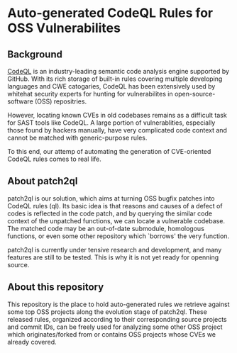 # Auto-generated CodeQL Rules for OSS Vulnerabilites

## Background

[CodeQL](https://codeql.github.com/) is an industry-leading semantic code analysis engine supported by GitHub. With its rich storage of built-in rules covering multiple developing languages and CWE catogaries, CodeQL has been extensively used by whitehat security experts for hunting for vulnerabilites in open-source-software (OSS) repositries.

However, locating known CVEs in old codebases remains as a difficult task for SAST tools like CodeQL. A large portion of vulnerablities, especially those found by hackers manually, have very complicated code context and cannot be matched with generic-purpose rules.

To this end, our attemp of automating the generation of CVE-oriented CodeQL rules comes to real life.

## About patch2ql

patch2ql is our solution, which aims at turning OSS bugfix patches into CodeQL rules (ql). Its basic idea is that reasons and causes of a defect of codes is reflected in the code patch, and by querying the similar code context of the unpatched functions, we can locate a vulnerable codebase. The matched code may be an out-of-date submodule, homologous functions, or even some other repository which `borrows' the very function.

patch2ql is currently under tensive research and development, and many features are still to be tested. This is why it is not yet ready for openning source.

## About this repository

This repository is the place to hold auto-generated rules we retrieve against some top OSS projects along the evolution stage of patch2ql. These released rules, organized according to their corresponding source projects and commit IDs, can be freely used for analyzing some other OSS project which originates/forked from or contains OSS projects whose CVEs we already covered.
